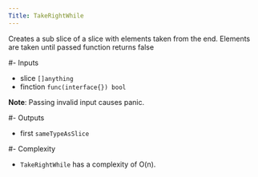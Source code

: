 ```yaml
---
Title: TakeRightWhile
---
```


Creates a sub slice of a slice with elements taken from the end.
Elements are taken until passed function returns false

#- Inputs
- slice `[]anything`
- finction `func(interface{}) bool`


**Note**: Passing invalid input causes panic.

#- Outputs
- first `sameTypeAsSlice`

#- Complexity
- `TakeRightWhile` has a complexity of O(n).
